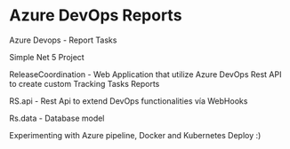 # Azure DevOps Reports
Azure Devops - Report Tasks

Simple Net 5 Project

ReleaseCoordination - Web Application that utilize Azure DevOps Rest API to create custom Tracking Tasks Reports

RS.api - Rest Api to extend DevOps functionalities vía WebHooks

Rs.data - Database model

Experimenting with Azure pipeline, Docker and Kubernetes Deploy :)
